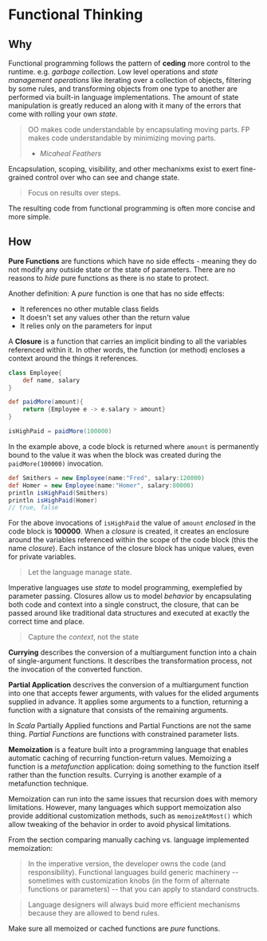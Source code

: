 # Functional Thinking


## Why
Functional programming follows the pattern of **ceding** more control to the runtime. e.g. *garbage collection*. Low level operations and *state management operations* like iterating over a collection of objects, filtering by some rules, and transforming objects from one type to another are performed via built-in language implementations. The amount of state manipulation is greatly reduced an along with it many of the errors that come with rolling your own *state*. 

>OO makes code understandable by encapsulating moving parts. FP makes code understandable by minimizing moving parts. 
>- *Micaheal Feathers*

Encapsulation, scoping, visibility, and other mechanixms exist to exert fine-grained control over who can see and change state.

>Focus on results over steps.

The resulting code from functional programming is often more concise and more simple. 

## How

**Pure Functions** are functions which have no side effects - meaning they do not modify any outside state or the state of parameters. There are no reasons to *hide* pure functions as there is no state to protect. 

Another definition: A *pure* function is one that has no side  effects:

* It references no other mutable class fields
* It doesn't set any values other than the return value
* It relies only on the parameters for input

A **Closure** is a function that carries an implicit binding to all the variables referenced within it. In other words, the function (or method) encloses a context around the things it references. 

~~~groovy
class Employee{
	def name, salary
}

def paidMore(amount){
	return {Employee e -> e.salary > amount}
}

isHighPaid = paidMore(100000)
~~~

In the example above, a code block is returned where `amount` is permanently bound to the value it was when the block was created during the `paidMore(100000)` invocation.

~~~groovy
def Smithers = new Employee(name:"Fred", salary:120000)
def Homer = new Employee(name:"Homer", salary:80000)
println isHighPaid(Smithers)
println isHighPaid(Homer)
// true, false
~~~

For the above invocations of `isHighPaid` the value of `amount` *enclosed* in the code block is **100000**. When a *closure* is created, it creates an enclosure around the variables referenced within the scope of the code block (this the name *closure*). Each instance of the closure block has unique values, even for private variables. 

>Let the language manage state.

Imperative languages use *state* to model programming, exemplefied by parameter passing. Closures allow us to model *behavior* by encapsulating both code and context into a single construct, the closure, that can be passed around like traditional data structures and executed at exactly the correct time and place. 

>Capture the *context*, not the state

**Currying** describes the conversion of a multiargument function into a chain of single-argument functions. It describes the transformation process, not the invocation of the converted function. 

**Partial Application** descrives the conversion of a multiargument function into one that accepts fewer arguments, with values for the elided arguments supplied in advance. It applies some arguments to a function, returning a function with a signature that consists of the remaining arguments.

In *Scala* Partially Applied functions and Partial Functions are not the same thing. *Partial Functions* are functions with constrained parameter lists. 

**Memoization** is a feature built into a programming language that enables automatic caching of recurring function-return values. Memoizing a function is a *metafunction* application: doing something to the function itself rather than the function results. Currying is another example of a metafunction technique.

Memoization can run into the same issues that recursion does with memory limitations. However, many languages which support memoization also provide additional customization methods, such as `memoizeAtMost()` which allow tweaking of the behavior in order to avoid physical limitations.

From the section comparing manually caching vs. language implemented memoization:

> In the imperative version, the developer owns the code (and responsibility). Functional languages build generic machinery -- sometimes with customization knobs (in the form of alternate functions or parameters) -- that you can apply to standard constructs.

>Language designers will always buid more efficient mechanisms because they are allowed to bend rules.

Make sure all memoized or cached functions are *pure* functions.